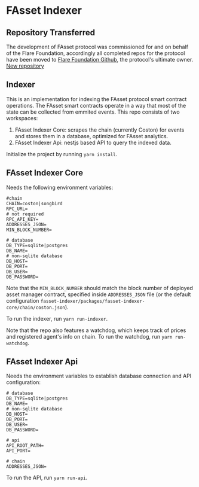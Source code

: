 # FAsset Indexer

## Repository Transferred

The development of FAsset protocol was commissioned for and on behalf of the Flare Foundation, accordingly all completed repos for the protocol have been moved to [Flare Foundation Github](https://github.com/flare-foundation), the protocol's ultimate owner.
[New repository](https://github.com/flare-foundation/fasset-indexer)

## Indexer

This is an implementation for indexing the FAsset protocol smart contract operations. The FAsset smart contracts operate in a way that most of the state can be collected from emmited events. This repo consists of two workspaces:

1. FAsset Indexer Core: scrapes the chain (currently Coston) for events and stores them in a database, optimized for FAsset analytics.
1. FAsset Indexer Api: nestjs based API to query the indexed data.

Initialize the project by running `yarn install`.

## FAsset Indexer Core

Needs the following environment variables:

```
#chain
CHAIN=coston|songbird
RPC_URL=
# not required
RPC_API_KEY=
ADDRESSES_JSON=
MIN_BLOCK_NUMBER=

# database
DB_TYPE=sqlite|postgres
DB_NAME=
# non-sqlite database
DB_HOST=
DB_PORT=
DB_USER=
DB_PASSWORD=
```

Note that the `MIN_BLOCK_NUMBER` should match the block number of deployed asset manager contract, specified inside `ADDRESSES_JSON` file (or the default configuration `fasset-indexer/packages/fasset-indexer-core/chain/coston.json`).

To run the indexer, run `yarn run-indexer`.

Note that the repo also features a watchdog, which keeps track of prices and registered agent's info on chain. To run the watchdog, run `yarn run-watchdog`.

## FAsset Indexer Api

Needs the environment variables to establish database connection and API configuration:

```
# database
DB_TYPE=sqlite|postgres
DB_NAME=
# non-sqlite database
DB_HOST=
DB_PORT=
DB_USER=
DB_PASSWORD=

# api
API_ROOT_PATH=
API_PORT=

# chain
ADDRESSES_JSON=
```

To run the API, run `yarn run-api`.